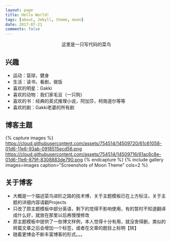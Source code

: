```yaml
---
layout: page
title: Hello World!
tags: [about, Jekyll, theme, moon]
date: 2017-07-21
comments: false
---
```

    
<center>这里是一只写代码的菜鸟</center>

## 兴趣
* 运动：篮球，健身
* 生活：读书，看剧，做饭
* 喜欢的明星：Gakki
* 喜欢的动物：我们家毛豆（一只狗）
* 喜欢的书：经典的英式推理小说，阿加莎，柯南道尔等等
* 喜欢的剧：Gakki老婆的所有剧

## 博客主题

{% capture images %}
    https://cloud.githubusercontent.com/assets/754514/14509720/61c61058-01d6-11e6-93ab-0918515ecd56.png
    https://cloud.githubusercontent.com/assets/754514/14509716/61ac6c8e-01d6-11e6-879f-8308883de790.png
{% endcapture %}
{% include gallery images=images caption="Screenshots of Moon Theme" cols=2 %}


## 关于博客

* 大概是一个描述菜鸟进阶之路的技术博，关于主题模板已在上方标注，关于主题的详细内容请戳Projects
* 只改了原主题模板中部分英语，剩下的觉得不影响使用，有的暂时不知道翻译成什么好，就放在那里以后再慢慢修改
* 原主题模板中提供了一些博文样例，本人觉得十分有用，就没舍得删，类似的转载文章之后会增加一个标签，或者在文章的题目上标明【转】
* 随着更博会不断丰富博客的形式。。。
